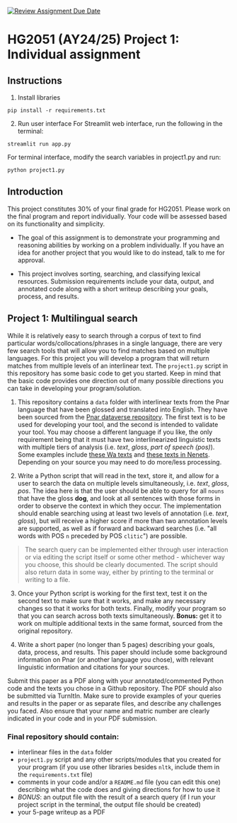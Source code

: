 [![Review Assignment Due Date](https://classroom.github.com/assets/deadline-readme-button-22041afd0340ce965d47ae6ef1cefeee28c7c493a6346c4f15d667ab976d596c.svg)](https://classroom.github.com/a/XdRZe1vB)
# HG2051 (AY24/25) Project 1: Individual assignment

## Instructions
1. Install libraries
```
pip install -r requirements.txt
```

2. Run user interface
For Streamlit web interface, run the following in the terminal:
```
streamlit run app.py
```

For terminal interface, modify the search variables in project1.py and run:
```
python project1.py
```

##   Introduction

This project constitutes 30% of your final grade for HG2051. Please work on the
final program and report individually. Your code will be assessed based on its
functionality and simplicity.

- The goal of this assignment is to demonstrate your programming and reasoning
abilities by working on a problem individually. If you have an idea for another
project that you would like to do instead, talk to me for approval.

- This project involves sorting, searching, and classifying lexical resources.
Submission requirements include your data, output, and annotated code along
with a short writeup describing your goals, process, and results.

## Project 1: Multilingual search

While it is relatively easy to search through a corpus of text to find
particular words/collocations/phrases in a single language, there are very few
search tools that will allow you to find matches based on multiple languages.
For this project you will develop a program that will return matches from
multiple levels of an interlinear text. The `project1.py` script in this
repository has some basic code to get you started. Keep in mind that the basic
code provides one direction out of many possible directions you can take in
developing your program/solution.

1. This repository contains a `data` folder with interlinear texts from the Pnar
language that have been glossed and translated into English. They have been
sourced from the [Pnar dataverse repository](https://researchdata.ntu.edu.sg/file.xhtml?fileId=263&version=1.1).
The first text is to be used for developing your tool, and the second is intended
to validate your tool. You may choose a different language if you like, the only
requirement being that it must have two interlinearized linguistic texts with
multiple tiers of analysis (i.e. *text*, *gloss*, *part of speech (pos)*). Some
examples include [these Wa texts](https://www.humancomp.org/wadict/vm/texts/)
and [these texts in Nenets](https://negation.univie.ac.at/sprachen/nenzischa.html).
Depending on your source you may need to do more/less processing.

2. Write a Python script that will read in the text, store it, and
allow for a user to search the data on multiple levels simultaneously, i.e.
*text*, *gloss*, *pos*. The idea here is that the user should
be able to query for all `nouns` that have the gloss **dog**, and look at all
sentences with those forms in order to observe the context in which they occur.
The implementation should enable searching using at least two levels of
annotation (i.e. *text*, *gloss*), but will receive a higher score if more than
two annotation levels are supported, as well as if forward and backward
searches (i.e. "all words with POS `n` preceded by POS `clitic`") are possible.

> The search query can be implemented either through user interaction or via
editing the script itself or some other method - whichever way you choose, this
should be clearly documented. The script should also return data in some way,
either by printing to the terminal or writing to a file.

3. Once your Python script is working for the first text, test it on the second
text to make sure that it works, and make any necessary changes so that it works
for both texts. Finally, modify your program so that you can search across both
texts simultaneously. **Bonus:** get it to work on multiple additional texts in
the same format, sourced from the original repository.

4. Write a short paper (no longer than 5 pages) describing your goals,
data, process, and results. This paper should include some background
information on Pnar (or another language you chose), with relevant linguistic
information and citations for your sources.

Submit this paper as a PDF along with your annotated/commented Python code and
the texts you chose in a Github repository. The PDF should also be submitted
via TurnItIn. Make sure to provide examples of your queries and results in the
paper or as separate files, and describe any challenges you faced. Also ensure
that your name and matric number are clearly indicated in your code and in your
PDF submission.

### Final repository should contain:

- interlinear files in the `data` folder
- `project1.py` script and any other scripts/modules that you created for your program (if you use other libraries besides `nltk`, include them in the `requirements.txt` file)
- comments in your code and/or a `README.md` file (you can edit this one) describing what the code does and giving directions for how to use it
- *BONUS*: an output file with the result of a search query (if I run your project script in the terminal, the output file should be created)
- your 5-page writeup as a PDF
